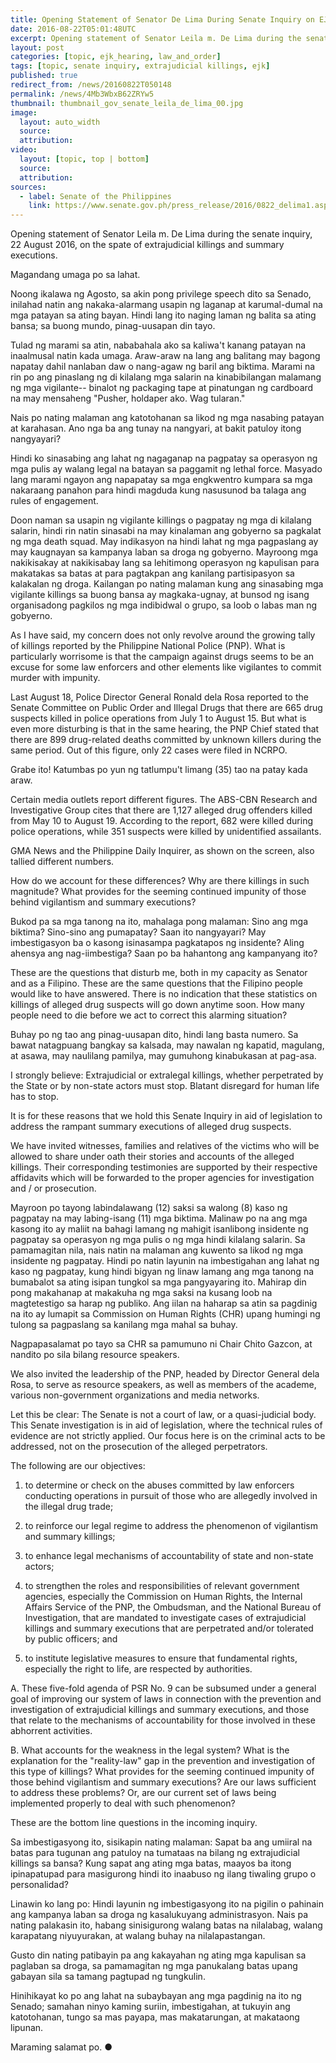 ```yaml
---
title: Opening Statement of Senator De Lima During Senate Inquiry on EJK
date: 2016-08-22T05:01:48UTC
excerpt: Opening statement of Senator Leila m. De Lima during the senate inquiry, 22 August 2016, on the spate of extrajudicial killings and summary executions.
layout: post
categories: [topic, ejk_hearing, law_and_order]
tags: [topic, senate inquiry, extrajudicial killings, ejk]
published: true
redirect_from: /news/20160822T050148
permalink: /news/4Mb3WbxB62ZRYw5
thumbnail: thumbnail_gov_senate_leila_de_lima_00.jpg
image:
  layout: auto_width
  source: 
  attribution: 
video:
  layout: [topic, top | bottom]
  source: 
  attribution: 
sources:
  - label: Senate of the Philippines
    link: https://www.senate.gov.ph/press_release/2016/0822_delima1.asp
---
```


Opening statement of Senator Leila m. De Lima during the senate inquiry, 22 August 2016, on the spate of extrajudicial killings and summary executions.

Magandang umaga po sa lahat.

Noong ikalawa ng Agosto, sa akin pong privilege speech dito sa Senado, inilahad natin ang nakaka-alarmang usapin ng laganap at karumal-dumal na mga patayan sa ating bayan. Hindi lang ito naging laman ng balita sa ating bansa; sa buong mundo, pinag-uusapan din tayo.

Tulad ng marami sa atin, nababahala ako sa kaliwa't kanang patayan na inaalmusal natin kada umaga. Araw-araw na lang ang balitang may bagong napatay dahil nanlaban daw o nang-agaw ng baril ang biktima. Marami na rin po ang pinaslang ng di kilalang mga salarin na kinabibilangan malamang ng mga vigilante-- binalot ng packaging tape at pinatungan ng cardboard na may mensaheng "Pusher, holdaper ako. Wag tularan."

Nais po nating malaman ang katotohanan sa likod ng mga nasabing patayan at karahasan. Ano nga ba ang tunay na nangyari, at bakit patuloy itong nangyayari?

Hindi ko sinasabing ang lahat ng nagaganap na pagpatay sa operasyon ng mga pulis ay walang legal na batayan sa paggamit ng lethal force. Masyado lang marami ngayon ang napapatay sa mga engkwentro kumpara sa mga nakaraang panahon para hindi magduda kung nasusunod ba talaga ang rules of engagement.

Doon naman sa usapin ng vigilante killings o pagpatay ng mga di kilalang salarin, hindi rin natin sinasabi na may kinalaman ang gobyerno sa pagkalat ng mga death squad. May indikasyon na hindi lahat ng mga pagpaslang ay may kaugnayan sa kampanya laban sa droga ng gobyerno. Mayroong mga nakikisakay at nakikisabay lang sa lehitimong operasyon ng kapulisan para makatakas sa batas at para pagtakpan ang kanilang partisipasyon sa kalakalan ng droga. Kailangan po nating malaman kung ang sinasabing mga vigilante killings sa buong bansa ay magkaka-ugnay, at bunsod ng isang organisadong pagkilos ng mga indibidwal o grupo, sa loob o labas man ng gobyerno.

As I have said, my concern does not only revolve around the growing tally of killings reported by the Philippine National Police (PNP). What is particularly worrisome is that the campaign against drugs seems to be an excuse for some law enforcers and other elements like vigilantes to commit murder with impunity.

Last August 18, Police Director General Ronald dela Rosa reported to the Senate Committee on Public Order and Illegal Drugs that there are 665 drug suspects killed in police operations from July 1 to August 15. But what is even more disturbing is that in the same hearing, the PNP Chief stated that there are 899 drug-related deaths committed by unknown killers during the same period. Out of this figure, only 22 cases were filed in NCRPO.

Grabe ito! Katumbas po yun ng tatlumpu't limang (35) tao na patay kada araw.

Certain media outlets report different figures. The ABS-CBN Research and Investigative Group cites that there are 1,127 alleged drug offenders killed from May 10 to August 19. According to the report, 682 were killed during police operations, while 351 suspects were killed by unidentified assailants.

GMA News and the Philippine Daily Inquirer, as shown on the screen, also tallied different numbers.

How do we account for these differences? Why are there killings in such magnitude? What provides for the seeming continued impunity of those behind vigilantism and summary executions?

Bukod pa sa mga tanong na ito, mahalaga pong malaman: Sino ang mga biktima? Sino-sino ang pumapatay? Saan ito nangyayari? May imbestigasyon ba o kasong isinasampa pagkatapos ng insidente? Aling ahensya ang nag-iimbestiga? Saan po ba hahantong ang kampanyang ito?

These are the questions that disturb me, both in my capacity as Senator and as a Filipino. These are the same questions that the Filipino people would like to have answered. There is no indication that these statistics on killings of alleged drug suspects will go down anytime soon. How many people need to die before we act to correct this alarming situation?

Buhay po ng tao ang pinag-uusapan dito, hindi lang basta numero. Sa bawat natagpuang bangkay sa kalsada, may nawalan ng kapatid, magulang, at asawa, may naulilang pamilya, may gumuhong kinabukasan at pag-asa.

I strongly believe: Extrajudicial or extralegal killings, whether perpetrated by the State or by non-state actors must stop. Blatant disregard for human life has to stop.

It is for these reasons that we hold this Senate Inquiry in aid of legislation to address the rampant summary executions of alleged drug suspects.

We have invited witnesses, families and relatives of the victims who will be allowed to share under oath their stories and accounts of the alleged killings. Their corresponding testimonies are supported by their respective affidavits which will be forwarded to the proper agencies for investigation and / or prosecution.

Mayroon po tayong labindalawang (12) saksi sa walong (8) kaso ng pagpatay na may labing-isang (11) mga biktima. Malinaw po na ang mga kasong ito ay maliit na bahagi lamang ng mahigit isanlibong insidente ng pagpatay sa operasyon ng mga pulis o ng mga hindi kilalang salarin. Sa pamamagitan nila, nais natin na malaman ang kuwento sa likod ng mga insidente ng pagpatay. Hindi po natin layunin na imbestigahan ang lahat ng kaso ng pagpatay, kung hindi bigyan ng linaw lamang ang mga tanong na bumabalot sa ating isipan tungkol sa mga pangyayaring ito. Mahirap din pong makahanap at makakuha ng mga saksi na kusang loob na magtetestigo sa harap ng publiko. Ang iilan na haharap sa atin sa pagdinig na ito ay lumapit sa Commission on Human Rights (CHR) upang humingi ng tulong sa pagpaslang sa kanilang mga mahal sa buhay.

Nagpapasalamat po tayo sa CHR sa pamumuno ni Chair Chito Gazcon, at nandito po sila bilang resource speakers.

We also invited the leadership of the PNP, headed by Director General dela Rosa, to serve as resource speakers, as well as members of the academe, various non-government organizations and media networks.

Let this be clear: The Senate is not a court of law, or a quasi-judicial body. This Senate investigation is in aid of legislation, where the technical rules of evidence are not strictly applied. Our focus here is on the criminal acts to be addressed, not on the prosecution of the alleged perpetrators.

The following are our objectives:

1. to determine or check on the abuses committed by law enforcers conducting operations in pursuit of those who are allegedly involved in the illegal drug trade;

2. to reinforce our legal regime to address the phenomenon of vigilantism and summary killings;

3. to enhance legal mechanisms of accountability of state and non-state actors;

4. to strengthen the roles and responsibilities of relevant government agencies, especially the Commission on Human Rights, the Internal Affairs Service of the PNP, the Ombudsman, and the National Bureau of Investigation, that are mandated to investigate cases of extrajudicial killings and summary executions that are perpetrated and/or tolerated by public officers; and

5. to institute legislative measures to ensure that fundamental rights, especially the right to life, are respected by authorities.

A. These five-fold agenda of PSR No. 9 can be subsumed under a general goal of improving our system of laws in connection with the prevention and investigation of extrajudicial killings and summary executions, and those that relate to the mechanisms of accountability for those involved in these abhorrent activities.

B. What accounts for the weakness in the legal system? What is the explanation for the "reality-law" gap in the prevention and investigation of this type of killings? What provides for the seeming continued impunity of those behind vigilantism and summary executions? Are our laws sufficient to address these problems? Or, are our current set of laws being implemented properly to deal with such phenomenon?

These are the bottom line questions in the incoming inquiry.

Sa imbestigasyong ito, sisikapin nating malaman: Sapat ba ang umiiral na batas para tugunan ang patuloy na tumataas na bilang ng extrajudicial killings sa bansa? Kung sapat ang ating mga batas, maayos ba itong ipinapatupad para masigurong hindi ito inaabuso ng ilang tiwaling grupo o personalidad?

Linawin ko lang po: Hindi layunin ng imbestigasyong ito na pigilin o pahinain ang kampanya laban sa droga ng kasalukuyang administrasyon. Nais pa nating palakasin ito, habang sinisigurong walang batas na nilalabag, walang karapatang niyuyurakan, at walang buhay na nilalapastangan.

Gusto din nating patibayin pa ang kakayahan ng ating mga kapulisan sa paglaban sa droga, sa pamamagitan ng mga panukalang batas upang gabayan sila sa tamang pagtupad ng tungkulin.

Hinihikayat ko po ang lahat na subaybayan ang mga pagdinig na ito ng Senado; samahan ninyo kaming suriin, imbestigahan, at tukuyin ang katotohanan, tungo sa mas payapa, mas makatarungan, at makataong lipunan.

Maraming salamat po.
&#x25cf;


